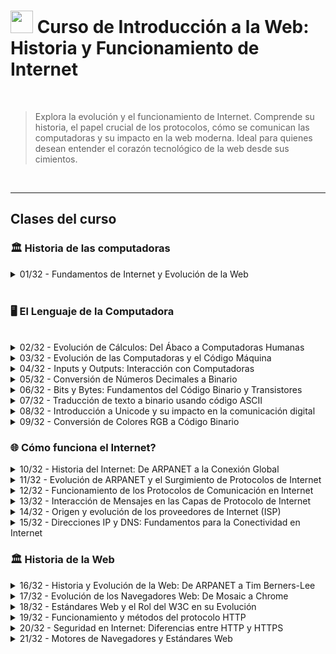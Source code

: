 
# <img width="36px" src="https://static.platzi.com/media/achievements/badge-intro-web-historia-12d10866-cec5-41bb-9ade-ced04aa1060f.png"/> Curso de Introducción a la Web: Historia y Funcionamiento de Internet
  
  <br/>

> Explora la evolución y el funcionamiento de Internet. Comprende su historia, el papel crucial de los protocolos, cómo se comunican las computadoras y su impacto en la web moderna. Ideal para quienes desean entender el corazón tecnológico de la web desde sus cimientos.
  
  <br/>

---

## Clases del curso

### 🏛️ Historia de las computadoras

<details>
  <summary>01/32 - Fundamentos de Internet y Evolución de la Web</summary>
  <br/>

  ### ¿Cuál fue el origen de las computadoras?
  La historia de cómo las computadoras llegaron a ser lo que son hoy es fascinante y marca una evolución destacada de la tecnología. Desde sus inicios con herramientas tan simples como el Abaco hasta convertirse en las poderosas máquinas que conocemos hoy, el panorama computacional ha tenido un recorrido largo e innovador. El interés humano por mejorar los cálculos y registrar operaciones efectivamente fue el motor principal que impulsó este desarrollo. Acompáñame en este recorrido por el tiempo.
  <br/><br/>

  #### ¿Cómo resolvían matemáticas las civilizaciones antiguas?
  A lo largo de los siglos, la necesidad de realizar cálculos precisos llevó a la invención de herramientas que facilitaran esta tarea. Entre éstas, destacan:

  - **El Ábaco**: Considerado la primera "computadora" por su capacidad para realizar y registrar operaciones matemáticas. Era esencial en mercados y transacciones complejas, permitiendo llevar históricos de cuentas.
  - **Máquinas no electrónicas**: Tras el ábaco, la evolución tecnológica nos llevó a dispositivos que, sin usar electricidad, aumentaban la eficiencia y precisión de los cálculos.


  ### ¿Qué son las "primeras computadoras"?
  Antes de la era digital, el término "computadora" se refería a personas especializadas en resolver cálculos complejos. Estas personas, con su experticia, ayudaban a solucionar problemas matemáticos de manera rápida y precisa, mucho antes de que existieran las calculadoras electrónicas.

  ### ¿Cómo influyó la necesidad de precisión en los cálculos complejos?
  La búsqueda constante de resultados sin errores en operaciones matemáticas fue vital para el progreso tecnológico. Documentos y libros con fórmulas preestablecidas comenzaron a ser parte del proceso computacional. Estos libros permitían obtener soluciones rápidas y precisas ante problemas matemáticos desafiantes.

  ### ¿Cómo fue la transición hacia las computadoras electrónicas?
  La evolución desde "computadoras humanas" hacia computadoras electrónicas marcó un hito. Esta transformación no ocurrió de la noche a la mañana. Nació de la necesidad de manejar grandes volúmenes de operaciones más rápidamente y con máxima precisión, algo que las computadoras humanas ya no podían soportar con la misma velocidad.

  La tecnología continuó mejorando hasta desarrollar lo que hoy conocemos como computadoras de escritorio, donde los procesos que antes requerían mucho tiempo ahora se realizan en milisegundos. Las computadoras de hoy demuestran cuán lejos hemos llegado desde aquellos primeros pasos con el ábaco y las personas ordenador.

  ## Impulsa tu aprendizaje
  Conocer la historia de las computadoras nos brinda una perspectiva más amplia de cómo nuestras necesidades y desafíos cotidianos pueden dar lugar a grandes avances. Te animo a seguir explorando sobre la evolución tecnológica; cada descubrimiento pasado nos ofrece lecciones valiosas para innovar en el presente y el futuro.

  ---

  [Curso de Historia de la Programación](https://platzi.com/cursos/historia-programacion)

</details>
<br/>

### 🖥️ El Lenguaje de la Computadora
<br/>
<details>
  <summary>02/32 - Evolución de Cálculos: Del Ábaco a Computadoras Humanas</summary>
  <br/>
</details>

<details>
  <summary>03/32 - Evolución de las Computadoras y el Código Máquina</summary>
   <br/>
</details>

<details>
  <summary>04/32 - Inputs y Outputs: Interacción con Computadoras</summary>
   <br/>
</details>

<details>
  <summary>05/32 - Conversión de Números Decimales a Binario</summary>
   <br/>
</details>

<details>
  <summary>06/32 - Bits y Bytes: Fundamentos del Código Binario y Transistores</summary>
   <br/>
</details>

<details>
  <summary>07/32 - Traducción de texto a binario usando código ASCII</summary>
   <br/>
</details>

<details>
  <summary>08/32 - Introducción a Unicode y su impacto en la comunicación digital</summary>
   <br/>
</details>

<details>
  <summary>09/32 - Conversión de Colores RGB a Código Binario</summary>
   <br/>
</details>

### 🌐 Cómo funciona el Internet?
<details>
  <summary>10/32 - Historia del Internet: De ARPANET a la Conexión Global</summary>
   <br/>
</details>

<details>
  <summary>11/32 - Evolución de ARPANET y el Surgimiento de Protocolos de Internet</summary>
   <br/>
</details>

<details>
  <summary>12/32 - Funcionamiento de los Protocolos de Comunicación en Internet</summary>
   <br/>
</details>

<details>
  <summary>13/32 - Interacción de Mensajes en las Capas de Protocolo de Internet</summary>
   <br/>
</details>

<details>
  <summary>14/32 - Origen y evolución de los proveedores de Internet (ISP)</summary>
   <br/>
</details>

<details>
  <summary>15/32 - Direcciones IP y DNS: Fundamentos para la Conectividad en Internet</summary>
   <br/>
</details>

### 🏛️ Historia de la Web
<details>
  <summary>16/32 - Historia y Evolución de la Web: De ARPANET a Tim Berners-Lee</summary>
   <br/>
</details>

<details>
  <summary>17/32 - Evolución de los Navegadores Web: De Mosaic a Chrome</summary>
   <br/>
</details>

<details>
  <summary>18/32 - Estándares Web y el Rol del W3C en su Evolución</summary>
   <br/>
</details>

<details>
  <summary>19/32 - Funcionamiento y métodos del protocolo HTTP</summary>
   <br/>
</details>

<details>
  <summary>20/32 - Seguridad en Internet: Diferencias entre HTTP y HTTPS</summary>
   <br/>
</details>

<details>
  <summary>21/32 - Motores de Navegadores y Estándares Web</summary>
   <br/>
</details>